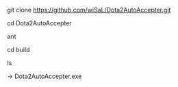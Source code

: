 git clone https://github.com/wiSaL/Dota2AutoAccepter.git

cd Dota2AutoAccepter

ant

cd build

ls

-> Dota2AutoAccepter.exe

